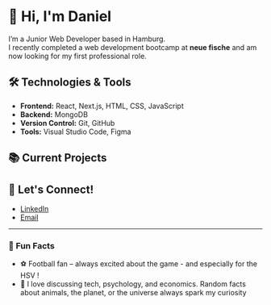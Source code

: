 # 👋 Hi, I'm Daniel 

I’m a Junior Web Developer based in Hamburg.  
I recently completed a web development bootcamp at **neue fische** and am now looking for my first professional role.  
  
## 🛠️ Technologies & Tools  
- **Frontend:** React, Next.js, HTML, CSS, JavaScript  
- **Backend:** MongoDB  
- **Version Control:** Git, GitHub  
- **Tools:** Visual Studio Code, Figma  

## 📚 Current Projects  

## 🚀 Let's Connect!  
- [LinkedIn](www.linkedin.com/in/daniel-greßmann)  
- [Email](mailto:daniel@gressmann.online)  

---

### 🤔 Fun Facts
- ⚽ Football fan – always excited about the game - and especially for the HSV !  
- 💬 I love discussing tech, psychology, and economics. Random facts about animals, the planet, or the universe always spark my curiosity
